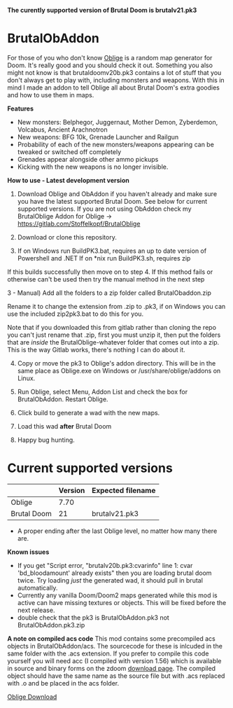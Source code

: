 **The curently supported version of Brutal Doom is brutalv21.pk3**

# BrutalObAddon

For those of you who don't know [Oblige](http://oblige.sourceforge.net/) is a random map generator for Doom. It's really good and you should check it out.
Something you also might not know is that brutaldoomv20b.pk3 contains a lot of stuff that you don't always get to play with, including monsters and weapons. With this in mind I made an addon to tell Oblige all about Brutal Doom's extra goodies and how to use them in maps.

**Features**

* New monsters: Belphegor, Juggernaut, Mother Demon, Zyberdemon, Volcabus, Ancient Arachnotron
* New weapons: BFG 10k, Grenade Launcher and Railgun
* Probability of each of the new monsters/weapons appearing can be tweaked or switched off completely
* Grenades appear alongside other ammo pickups 
* Kicking with the new weapons is no longer invisible.


**How to use - Latest development version**

1) Download Oblige and ObAddon if you haven't already and make sure you have the latest supported Brutal Doom. See below for current supported versions.
   If you are not using ObAddon check my BrutalOblige Addon for Oblige -> https://gitlab.com/Stoffelkopf/BrutalOblige

2) Download or clone this repository.

3) If on Windows run BuildPK3.bat, requires an up to date version of Powershell and .NET
If on *nix run BuildPK3.sh, requires zip

If this builds successfully then move on to step 4. If this method fails or otherwise can't be used then try the manual method in the next step

3 - Manual) Add all the folders to a zip folder called BrutalObaddon.zip

Rename it to change the extension from .zip to .pk3, if on Windows you can use the included zip2pk3.bat to do this for you.

Note that if you downloaded this from gitlab rather than cloning the repo you can't just rename that .zip, first you must unzip it, then put the folders that are *inside* the BrutalOblige-whatever folder that comes out into a zip. This is the way Gitlab works, there's nothing I can do about it.

4) Copy or move the pk3 to Oblige's addon directory. This will be in the same place as Oblige.exe on Windows or /usr/share/oblige/addons on Linux.

5) Run Oblige, select Menu, Addon List and check the box for BrutalObAddon. Restart Oblige.

6) Click build to generate a wad with the new maps.

7) Load this wad **after** Brutal Doom

8) Happy bug hunting.

# Current supported versions

  | Version | Expected filename
-- | -- | --
Oblige | 7.70 |  
Brutal Doom | 21 | brutalv21.pk3

* A proper ending after the last Oblige level, no matter how many there are.


**Known issues**

* If you get "Script error, "brutalv20b.pk3:cvarinfo" line 1: cvar 'bd_bloodamount' already exists" then you are loading brutal doom twice. Try loading *just* the generated wad, it should pull in brutal automatically.
* Currently any vanilla Doom/Doom2 maps generated while this mod is active can have missing textures or objects. This will be fixed before the next release.
* double check that the pk3 is BrutalObAddon.pk3 not BrutalObAddon.pk3.zip

**A note on compiled acs code**
This mod contains some precompiled acs objects in BrutalObAddon/acs. The sourcecode for these is inlcuded in the same folder with the .acs extension. If you prefer to compile this code yourself you will need acc (I compiled with version 1.56) which is available in source and binary forms on the zdoom [download page](https://zdoom.org/downloads). The compiled object should have the same name as the source file but with .acs replaced with .o and be placed in the acs folder.

[Oblige Download](http://oblige.sourceforge.net/i_download.html)
